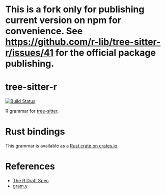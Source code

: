 # This is a fork only for publishing current version on npm for convenience. See https://github.com/r-lib/tree-sitter-r/issues/41 for the official package publishing.

tree-sitter-r
===========================

[![Build Status](https://github.com/jimhester/tree-sitter-r/workflows/build/badge.svg)](https://github.com/jimhester/tree-sitter-r/actions?query=workflow%3Abuild)

R grammar for [tree-sitter][].

[tree-sitter]: https://github.com/tree-sitter/tree-sitter

# Rust bindings

This grammar is available as a [Rust crate on crates.io](https://crates.io/crates/tree-sitter-r).

# References

* [The R Draft Spec](https://cran.r-project.org/doc/manuals/r-release/R-lang.pdf)
* [gram.y](https://github.com/wch/r-source/blob/trunk/src/main/gram.y)
